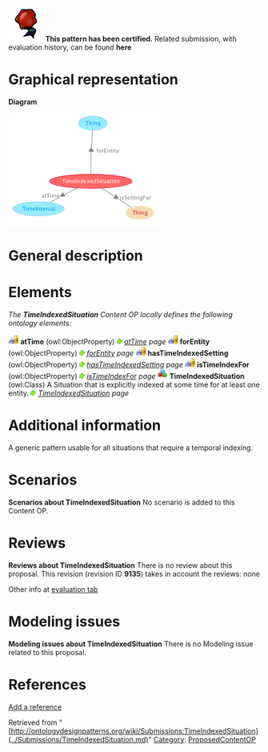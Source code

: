 [![](../images/thumb/b/b5/Certified.png/70px-Certified.png)](../Image/Certified.png.md "Certified.png") __This pattern has been certified.__
Related submission, with evaluation history, can be found __here__





#  Graphical representation


__Diagram__




[![Image:TimeIndexedSituation.png](../images/e/e7/TimeIndexedSituation.png)](../Image/TimeIndexedSituation.png.md "Image:TimeIndexedSituation.png")




#  General description


  




#  Elements


_The __TimeIndexedSituation__ Content OP locally defines the following ontology elements:_



[![ObjectProperty](../images/thumb/c/c3/ObjectProperty.gif/20px-ObjectProperty.gif)](../Image/ObjectProperty.gif.md "ObjectProperty") __atTime__ (owl:ObjectProperty) 
 [![](../images/thumb/8/87/ArrowRight.gif/11px-ArrowRight.gif)](../Image/ArrowRight.gif.md "ArrowRight.gif") _[atTime](../Submissions/TimeIndexedSituation/atTime.md "Submissions:TimeIndexedSituation/atTime") page_
[![ObjectProperty](../images/thumb/c/c3/ObjectProperty.gif/20px-ObjectProperty.gif)](../Image/ObjectProperty.gif.md "ObjectProperty") __forEntity__ (owl:ObjectProperty) 
 [![](../images/thumb/8/87/ArrowRight.gif/11px-ArrowRight.gif)](../Image/ArrowRight.gif.md "ArrowRight.gif") _[forEntity](../Submissions/TimeIndexedSituation/forEntity.md "Submissions:TimeIndexedSituation/forEntity") page_
[![ObjectProperty](../images/thumb/c/c3/ObjectProperty.gif/20px-ObjectProperty.gif)](../Image/ObjectProperty.gif.md "ObjectProperty") __hasTimeIndexedSetting__ (owl:ObjectProperty) 
 [![](../images/thumb/8/87/ArrowRight.gif/11px-ArrowRight.gif)](../Image/ArrowRight.gif.md "ArrowRight.gif") _[hasTimeIndexedSetting](../Submissions/TimeIndexedSituation/hasTimeIndexedSetting.md "Submissions:TimeIndexedSituation/hasTimeIndexedSetting") page_
[![ObjectProperty](../images/thumb/c/c3/ObjectProperty.gif/20px-ObjectProperty.gif)](../Image/ObjectProperty.gif.md "ObjectProperty") __isTimeIndexFor__ (owl:ObjectProperty) 
 [![](../images/thumb/8/87/ArrowRight.gif/11px-ArrowRight.gif)](../Image/ArrowRight.gif.md "ArrowRight.gif") _[isTimeIndexFor](../Submissions/TimeIndexedSituation/isTimeIndexFor.md "Submissions:TimeIndexedSituation/isTimeIndexFor") page_
[![Class](../images/thumb/2/27/Class.gif/20px-Class.gif)](../Image/Class.gif.md "Class") __TimeIndexedSituation__ (owl:Class) A Situation that is explicitly indexed at some time for at least one entity. 
 [![](../images/thumb/8/87/ArrowRight.gif/11px-ArrowRight.gif)](../Image/ArrowRight.gif.md "ArrowRight.gif") _[TimeIndexedSituation](../Submissions/TimeIndexedSituation/TimeIndexedSituation.md "Submissions:TimeIndexedSituation/TimeIndexedSituation") page_
#  Additional information


A generic pattern usable for all situations that require a temporal indexing.



#  Scenarios



__Scenarios about TimeIndexedSituation__
No scenario is added to this Content OP.




#  Reviews



__Reviews about TimeIndexedSituation__
There is no review about this proposal.
This revision (revision ID __9135__) takes in account the reviews: none


Other info at [evaluation tab](http://ontologydesignpatterns.org/wiki/index.php?title=Submissions:TimeIndexedSituation&action=evaluation "http://ontologydesignpatterns.org/wiki/index.php?title=Submissions:TimeIndexedSituation&action=evaluation")




  




#  Modeling issues



__Modeling issues about TimeIndexedSituation__
There is no Modeling issue related to this proposal.




  




#  References


[Add a reference](index.php@title=Odp%253AAdd_reference&subject=../Submissions/TimeIndexedSituation.md "http://ontologydesignpatterns.org/wiki/index.php?title=Odp:Add_reference&subject=Submissions%3ATimeIndexedSituation")


  






Retrieved from "[http://ontologydesignpatterns.org/wiki/Submissions:TimeIndexedSituation](../Submissions/TimeIndexedSituation.md)"
 [Category](http://ontologydesignpatterns.org/wiki/Special:Categories "Special:Categories"): [ProposedContentOP](../Category/ProposedContentOP.md "Category:ProposedContentOP")